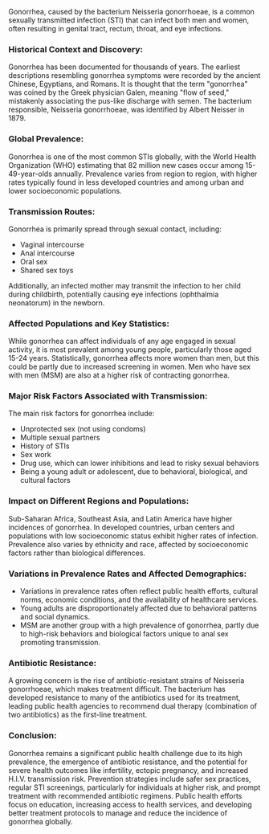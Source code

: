 Gonorrhea, caused by the bacterium Neisseria gonorrhoeae, is a common sexually transmitted infection (STI) that can infect both men and women, often resulting in genital tract, rectum, throat, and eye infections.

### Historical Context and Discovery:
Gonorrhea has been documented for thousands of years. The earliest descriptions resembling gonorrhea symptoms were recorded by the ancient Chinese, Egyptians, and Romans. It is thought that the term "gonorrhea" was coined by the Greek physician Galen, meaning "flow of seed," mistakenly associating the pus-like discharge with semen. The bacterium responsible, Neisseria gonorrhoeae, was identified by Albert Neisser in 1879.

### Global Prevalence:
Gonorrhea is one of the most common STIs globally, with the World Health Organization (WHO) estimating that 82 million new cases occur among 15-49-year-olds annually. Prevalence varies from region to region, with higher rates typically found in less developed countries and among urban and lower socioeconomic populations.

### Transmission Routes:
Gonorrhea is primarily spread through sexual contact, including:
- Vaginal intercourse
- Anal intercourse
- Oral sex
- Shared sex toys

Additionally, an infected mother may transmit the infection to her child during childbirth, potentially causing eye infections (ophthalmia neonatorum) in the newborn.

### Affected Populations and Key Statistics:
While gonorrhea can affect individuals of any age engaged in sexual activity, it is most prevalent among young people, particularly those aged 15-24 years. Statistically, gonorrhea affects more women than men, but this could be partly due to increased screening in women. Men who have sex with men (MSM) are also at a higher risk of contracting gonorrhea.

### Major Risk Factors Associated with Transmission:
The main risk factors for gonorrhea include:
- Unprotected sex (not using condoms)
- Multiple sexual partners
- History of STIs
- Sex work
- Drug use, which can lower inhibitions and lead to risky sexual behaviors
- Being a young adult or adolescent, due to behavioral, biological, and cultural factors

### Impact on Different Regions and Populations:
Sub-Saharan Africa, Southeast Asia, and Latin America have higher incidences of gonorrhea. In developed countries, urban centers and populations with low socioeconomic status exhibit higher rates of infection. Prevalence also varies by ethnicity and race, affected by socioeconomic factors rather than biological differences.

### Variations in Prevalence Rates and Affected Demographics:
- Variations in prevalence rates often reflect public health efforts, cultural norms, economic conditions, and the availability of healthcare services.
- Young adults are disproportionately affected due to behavioral patterns and social dynamics.
- MSM are another group with a high prevalence of gonorrhea, partly due to high-risk behaviors and biological factors unique to anal sex promoting transmission.

### Antibiotic Resistance:
A growing concern is the rise of antibiotic-resistant strains of Neisseria gonorrhoeae, which makes treatment difficult. The bacterium has developed resistance to many of the antibiotics used for its treatment, leading public health agencies to recommend dual therapy (combination of two antibiotics) as the first-line treatment.

### Conclusion:
Gonorrhea remains a significant public health challenge due to its high prevalence, the emergence of antibiotic resistance, and the potential for severe health outcomes like infertility, ectopic pregnancy, and increased H.I.V. transmission risk. Prevention strategies include safer sex practices, regular STI screenings, particularly for individuals at higher risk, and prompt treatment with recommended antibiotic regimens. Public health efforts focus on education, increasing access to health services, and developing better treatment protocols to manage and reduce the incidence of gonorrhea globally.